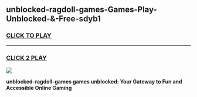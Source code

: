
## unblocked-ragdoll-games-Games-Play-Unblocked-&-Free-sdyb1
<h3>
<a href="https://premium76.site?title=unblocked-ragdoll-games&ref=24A">CLICK TO PLAY</a></h3>
<hr>

<h3>
<a href="https://premium76.site?title=unblocked-ragdoll-games&ref=24A">CLICK 2 PLAY</a>
  
</h3>

<a href="https://premium76.site?title=unblocked-ragdoll-games&ref=24A"><img src="https://clearcache.store/games.png"></a>


**unblocked-ragdoll-games games unblocked: Your Gateway to Fun and Accessible Online Gaming**
